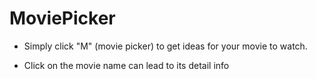 # MoviePicker

- Simply click "M" (movie picker) to get ideas for your movie to watch.

- Click on the movie name can lead to its detail info
